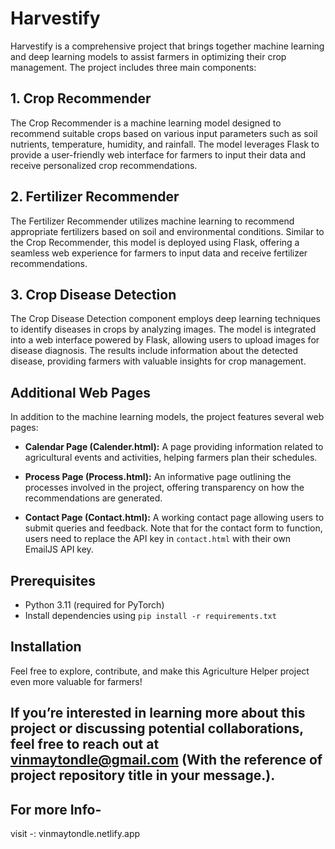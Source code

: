 # Harvestify

Harvestify is a comprehensive project that brings together machine learning and deep learning models to assist farmers in optimizing their crop management. The project includes three main components:

## 1. Crop Recommender

The Crop Recommender is a machine learning model designed to recommend suitable crops based on various input parameters such as soil nutrients, temperature, humidity, and rainfall. The model leverages Flask to provide a user-friendly web interface for farmers to input their data and receive personalized crop recommendations.

## 2. Fertilizer Recommender

The Fertilizer Recommender utilizes machine learning to recommend appropriate fertilizers based on soil and environmental conditions. Similar to the Crop Recommender, this model is deployed using Flask, offering a seamless web experience for farmers to input data and receive fertilizer recommendations.

## 3. Crop Disease Detection

The Crop Disease Detection component employs deep learning techniques to identify diseases in crops by analyzing images. The model is integrated into a web interface powered by Flask, allowing users to upload images for disease diagnosis. The results include information about the detected disease, providing farmers with valuable insights for crop management.

## Additional Web Pages

In addition to the machine learning models, the project features several web pages:

- **Calendar Page (Calender.html):** A page providing information related to agricultural events and activities, helping farmers plan their schedules.

- **Process Page (Process.html):** An informative page outlining the processes involved in the project, offering transparency on how the recommendations are generated.

- **Contact Page (Contact.html):** A working contact page allowing users to submit queries and feedback. Note that for the contact form to function, users need to replace the API key in `contact.html` with their own EmailJS API key.

## Prerequisites

- Python 3.11 (required for PyTorch)
- Install dependencies using `pip install -r requirements.txt`

## Installation

<!-- IF THIS PROJECT IS ON GIT HUB: -->
<!-- 1. Clone the repository:
   ```bash
   git clone https://github.com/vinmay3317/Harvestify.git
   cd Harvestify
   ``` 

2. Install dependencies:
   ```bash
   pip install -r requirements.txt
   ```

3. Run the Flask application:
   ```bash
   python app.py
   ``` -->

<!-- 4. Access the application in your browser at `http://localhost:8000`. -->

Feel free to explore, contribute, and make this Agriculture Helper project even more valuable for farmers!

## If you’re interested in learning more about this project or discussing potential collaborations, feel free to reach out at vinmaytondle@gmail.com (With the reference of project repository title in your message.).
    
## For more Info-
  visit -: vinmaytondle.netlify.app
